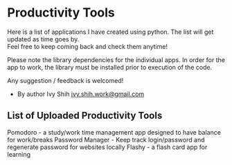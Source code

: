 Productivity Tools
==================

Here is a list of applications I have created using python.
The list will get updated as time goes by.  
Feel free to keep coming back and check them anytime!

Please note the library dependencies for the individual apps.
In order for the app to work, the library must be installed prior to execution of the code.

Any suggestion / feedback is welcomed!

- By author Ivy Shih  ivy.shih.work@gmail.com

List of Uploaded Productivity Tools
-----------------------------------
Pomodoro - a study/work time management app designed to have balance for work/breaks
Password Manager - Keep track login/password and regenerate password for websites locally
Flashy - a flash card app for learning
